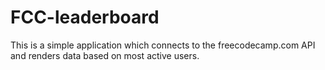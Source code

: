 # FCC-leaderboard
This is a simple application which connects to the freecodecamp.com API and renders data based on most active users.
